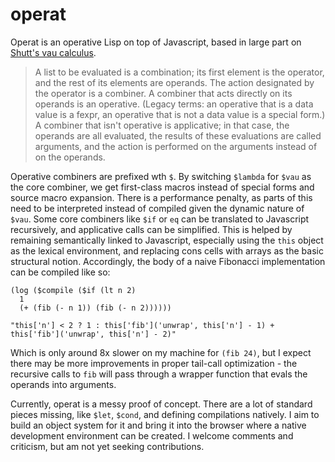 # operat

Operat is an operative Lisp on top of Javascript, based in large part on [Shutt's vau calculus](https://fexpr.blogspot.com/2011/04/fexpr.html).

> A list to be evaluated is a combination; its first element is the operator, and the rest of its elements are operands.  The action designated by the operator is a combiner.  A combiner that acts directly on its operands is an operative.  (Legacy terms: an operative that is a data value is a fexpr, an operative that is not a data value is a special form.)  A combiner that isn't operative is applicative; in that case, the operands are all evaluated, the results of these evaluations are called arguments, and the action is performed on the arguments instead of on the operands.

Operative combiners are prefixed wth `$`. By switching `$lambda` for `$vau` as the core combiner, we get first-class macros instead of special forms and source macro expansion. There is a performance penalty, as parts of this need to be interpreted instead of compiled given the dynamic nature of `$vau`. Some core combiners like `$if` or `eq` can be translated to Javascript recursively, and applicative calls can be simplified. This is helped by remaining semantically linked to Javascript, especially using the `this` object as the lexical environment, and replacing cons cells with arrays as the basic structural notion. Accordingly, the body of a naive Fibonacci implementation can be compiled like so:


    (log ($compile ($if (lt n 2)
      1
      (+ (fib (- n 1)) (fib (- n 2))))))

    "this['n'] < 2 ? 1 : this['fib']('unwrap', this['n'] - 1) + this['fib']('unwrap', this['n'] - 2)"

Which is only around 8x slower on my machine for `(fib 24)`, but I expect there may be more improvements in proper tail-call optimization - the recursive calls to `fib` will pass through a wrapper function that evals the operands into arguments.

Currently, operat is a messy proof of concept. There are a lot of standard pieces missing, like `$let`, `$cond`, and defining compilations natively. I aim to build an object system for it and bring it into the browser where a native development environment can be created. I welcome comments and criticism, but am not yet seeking contributions.

